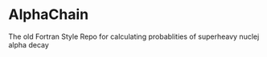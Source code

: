 # AlphaChain
 The old Fortran Style Repo for calculating probablities of superheavy nuclej alpha decay
